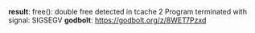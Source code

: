 **result**:
free(): double free detected in tcache 2
Program terminated with signal: SIGSEGV
**godbolt**: https://godbolt.org/z/8WET7Pzxd